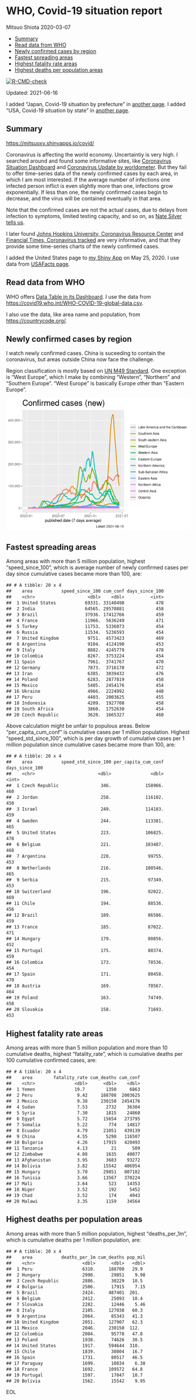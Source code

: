 WHO, Covid-19 situation report
================
Mitsuo Shiota
2020-03-07

-   [Summary](#summary)
-   [Read data from WHO](#read-data-from-who)
-   [Newly confirmed cases by region](#newly-confirmed-cases-by-region)
-   [Fastest spreading areas](#fastest-spreading-areas)
-   [Highest fatality rate areas](#highest-fatality-rate-areas)
-   [Highest deaths per population
    areas](#highest-deaths-per-population-areas)

<!-- badges: start -->

[![R-CMD-check](https://github.com/mitsuoxv/covid/workflows/R-CMD-check/badge.svg)](https://github.com/mitsuoxv/covid/actions)
<!-- badges: end -->

Updated: 2021-06-16

I added “Japan, Covid-19 situation by prefecture” in [another
page](Japan.md). I added “USA, Covid-19 situation by state” in [another
page](USA.md).

## Summary

<https://mitsuoxv.shinyapps.io/covid/>

Coronavirus is affecting the world economy. Uncertaintiy is very high. I
searched around and found some informative sites, like [Coronavirus
Situation
Dashboard](https://who.maps.arcgis.com/apps/opsdashboard/index.html#/c88e37cfc43b4ed3baf977d77e4a0667)
and [Coronavirus Update by
worldometer](https://www.worldometers.info/coronavirus/). But they fail
to offer time-series data of the newly confirmed cases by each area, in
which I am most interested. If the average number of infections one
infected person inflict is even slightly more than one, infections grow
exponentially. If less than one, the newly confirmed cases begin to
decrease, and the virus will be contained eventually in that area.

Note that the confirmed cases are not the actual cases, due to delays
from infection to symptoms, limited testing capacity, and so on, as
[Nate Silver tells
us](https://fivethirtyeight.com/features/coronavirus-case-counts-are-meaningless/).

I later found [Johns Hopkins University, Coronavirus Resource
Center](https://coronavirus.jhu.edu/) and [Financial Times, Coronavirus
tracked](https://www.ft.com/content/a26fbf7e-48f8-11ea-aeb3-955839e06441)
are very informative, and that they provide some time-series charts of
the newly confirmed cases.

I added the United States page to [my Shiny
App](https://mitsuoxv.shinyapps.io/covid/) on May 25, 2020. I use data
from [USAFacts
page](https://usafacts.org/visualizations/coronavirus-covid-19-spread-map/).

## Read data from WHO

WHO offers [Data Table in its Dashboard](https://covid19.who.int/table).
I use the data from
<https://covid19.who.int/WHO-COVID-19-global-data.csv>.

I also use the data, like area name and population, from
<https://countrycode.org/>.

## Newly confirmed cases by region

I watch newly confirmed cases. China is suceeding to contain the
coronavirus, but areas outside China now face the challenge.

Region classification is mostly based on [UN M49
Standard](https://unstats.un.org/unsd/methodology/m49/). One exception
is “West Europe”, which I make by combining “Western”, “Northern” and
“Southern Europe”. “West Europe” is basically Europe other than “Eastern
Europe”.

![](README_files/figure-gfm/chart-1.png)<!-- -->

## Fastest spreading areas

Among areas with more than 5 million population, highest
“speed\_since\_100”, which is average number of newly confirmed cases
per day since cumulative cases became more than 100, are:

    ## # A tibble: 20 x 4
    ##    area           speed_since_100 cum_conf days_since_100
    ##    <chr>                    <dbl>    <dbl>          <int>
    ##  1 United States           69331. 33140498            478
    ##  2 India                   64565. 29570881            458
    ##  3 Brazil                  37936. 17412766            459
    ##  4 France                  11966.  5636249            471
    ##  5 Turkey                  11753.  5336073            454
    ##  6 Russia                  11534.  5236593            454
    ##  7 United Kingdom           9751.  4573423            469
    ##  8 Argentina                9104.  4124190            453
    ##  9 Italy                    8882.  4245779            478
    ## 10 Colombia                 8267.  3753224            454
    ## 11 Spain                    7961.  3741767            470
    ## 12 Germany                  7873.  3716170            472
    ## 13 Iran                     6385.  3039432            476
    ## 14 Poland                   6283.  2877819            458
    ## 15 Mexico                   5405.  2454176            454
    ## 16 Ukraine                  4966.  2224992            448
    ## 17 Peru                     4403.  2003625            455
    ## 18 Indonesia                4209.  1927708            458
    ## 19 South Africa             3860.  1752630            454
    ## 20 Czech Republic           3620.  1665327            460

Above calculation might be unfair to populous areas. Below
“per\_capita\_cum\_conf” is cumulative cases per 1 million population.
Highest “speed\_std\_since\_100”, which is per day growth of cumulative
cases per 1 million population since cumulative cases became more than
100, are:

    ## # A tibble: 20 x 4
    ##    area           speed_std_since_100 per_capita_cum_conf days_since_100
    ##    <chr>                        <dbl>               <dbl>          <int>
    ##  1 Czech Republic                346.             158966.            460
    ##  2 Jordan                        258.             116102.            450
    ##  3 Israel                        249.             114183.            459
    ##  4 Sweden                        244.             113381.            465
    ##  5 United States                 223.             106825.            478
    ##  6 Belgium                       221.             103487.            468
    ##  7 Argentina                     220.              99755.            453
    ##  8 Netherlands                   216.             100546.            465
    ##  9 Serbia                        215.              97349.            453
    ## 10 Switzerland                   196.              92022.            469
    ## 11 Chile                         194.              88536.            456
    ## 12 Brazil                        189.              86586.            459
    ## 13 France                        185.              87022.            471
    ## 14 Hungary                       179.              80856.            452
    ## 15 Portugal                      175.              80374.            459
    ## 16 Colombia                      173.              78536.            454
    ## 17 Spain                         171.              80458.            470
    ## 18 Austria                       169.              78567.            464
    ## 19 Poland                        163.              74749.            458
    ## 20 Slovakia                      158.              71693.            453

## Highest fatality rate areas

Among areas with more than 5 million population and more than 10
cumulative deaths, highest “fatality\_rate”, which is cumulative deaths
per 100 cumulative confirmed cases, are:

    ## # A tibble: 20 x 4
    ##    area        fatality_rate cum_deaths cum_conf
    ##    <chr>               <dbl>      <dbl>    <dbl>
    ##  1 Yemen               19.7        1350     6863
    ##  2 Peru                 9.42     188708  2003625
    ##  3 Mexico               9.38     230150  2454176
    ##  4 Sudan                7.53       2732    36304
    ##  5 Syria                7.30       1815    24860
    ##  6 Egypt                5.72      15654   273795
    ##  7 Somalia              5.22        774    14817
    ##  8 Ecuador              4.79      21051   439139
    ##  9 China                4.55       5298   116507
    ## 10 Bulgaria             4.26      17915   420493
    ## 11 Tanzania             4.13         21      509
    ## 12 Zimbabwe             4.08       1635    40077
    ## 13 Afghanistan          3.95       3683    93272
    ## 14 Bolivia              3.82      15542   406954
    ## 15 Hungary              3.70      29851   807102
    ## 16 Tunisia              3.66      13567   370224
    ## 17 Mali                 3.64        523    14353
    ## 18 Niger                3.52        192     5452
    ## 19 Chad                 3.52        174     4943
    ## 20 Malawi               3.35       1159    34564

## Highest deaths per population areas

Among areas with more than 5 million population, highest
“deaths\_per\_1m”, which is cumulative deaths per 1 million population,
are:

    ## # A tibble: 20 x 4
    ##    area           deaths_per_1m cum_deaths pop_mil
    ##    <chr>                  <dbl>      <dbl>   <dbl>
    ##  1 Peru                   6310.     188708   29.9 
    ##  2 Hungary                2990.      29851    9.98
    ##  3 Czech Republic         2886.      30229   10.5 
    ##  4 Bulgaria               2506.      17915    7.15
    ##  5 Brazil                 2424.     487401  201.  
    ##  6 Belgium                2412.      25093   10.4 
    ##  7 Slovakia               2282.      12446    5.46
    ##  8 Italy                  2105.     127038   60.3 
    ##  9 Argentina              2064.      85343   41.3 
    ## 10 United Kingdom         2051.     127907   62.3 
    ## 11 Mexico                 2046.     230150  112.  
    ## 12 Colombia               2004.      95778   47.8 
    ## 13 Poland                 1938.      74626   38.5 
    ## 14 United States          1917.     594644  310.  
    ## 15 Chile                  1839.      30804   16.7 
    ## 16 Spain                  1731.      80517   46.5 
    ## 17 Paraguay               1699.      10834    6.38
    ## 18 France                 1692.     109572   64.8 
    ## 19 Portugal               1597.      17047   10.7 
    ## 20 Bolivia                1562.      15542    9.95

EOL
